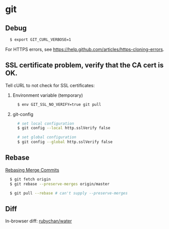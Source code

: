 git
===

## Debug

```bash
  $ export GIT_CURL_VERBOSE=1
```

For HTTPS errors, see https://help.github.com/articles/https-cloning-errors.

## SSL certificate problem, verify that the CA cert is OK.

Tell cURL to not check for SSL certificates:

1. Environment variable (temporary)

    ```bash
      $ env GIT_SSL_NO_VERIFY=true git pull
    ```

2. git-config

   ```bash
     # set local configuration
     $ git config --local http.sslVerify false

     # set global configuration
     $ git config --global http.sslVerify false
   ```

## Rebase

[Rebasing Merge Commits](http://notes.envato.com/developers/rebasing-merge-commits-in-git/)

```bash
  $ git fetch origin
  $ git rebase --preserve-merges origin/master
```

```bash
  $ git pull --rebase # can't supply --preserve-merges
```

## Diff

In-browser diff: [rubychan/water](https://github.com/rubychan/water)
